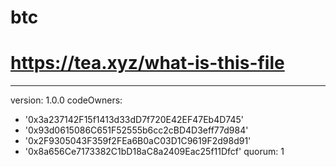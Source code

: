 # btc
# https://tea.xyz/what-is-this-file
---
version: 1.0.0
codeOwners:
  - '0x3a237142F15f1413d33dD7f720E42EF47Eb4D745'
  - '0x93d0615086C651F52555b6cc2cBD4D3eff77d984'
  - '0x2F9305043F359f2FEa6B0aC03D1C9619F2d98d91'
  - '0x8a656Ce7173382C1bD18aC8a2409Eac25f11Dfcf'
quorum: 1
